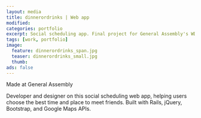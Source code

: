 ```yaml
---
layout: media
title: dinnerordrinks | Web app
modified:
categories: portfolio
excerpt: Social scheduling app. Final project for General Assembly's WDI.
tags: [work, portfolio]
image:
  feature: dinnerordrinks_span.jpg
  teaser: dinnerordrinks_small.jpg
  thumb:
ads: false  
---
```

<p>Made at General Assembly </p>

<p>Developer and designer on this social scheduling web app, helping users choose the best time and place to meet friends. Built with Rails, jQuery, Bootstrap, and Google Maps APIs.</p>